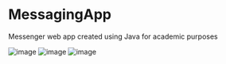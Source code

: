 # MessagingApp
Messenger web app created using Java for academic purposes

![image](https://github.com/LucyZachos/MessagingApp/assets/90052665/0187f910-231b-4de9-a570-0cebdc501c14)
![image](https://github.com/LucyZachos/MessagingApp/assets/90052665/e4968338-28e8-438a-84dd-f362000206dc)
![image](https://github.com/LucyZachos/MessagingApp/assets/90052665/ac677bb2-bff6-464f-85a2-efa5b92f9ed7)
